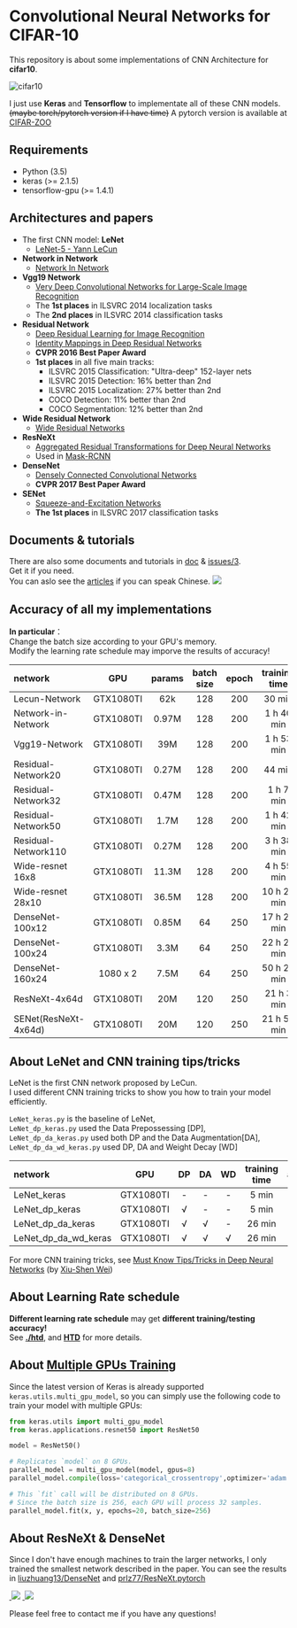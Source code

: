# Convolutional Neural Networks for CIFAR-10 


This repository is about some implementations of CNN Architecture  for **cifar10**.  

![cifar10][1]

I just use **Keras** and **Tensorflow** to implementate all of these CNN models.  
~~(maybe torch/pytorch version if I have time)~~
A pytorch version is available at [CIFAR-ZOO](https://github.com/BIGBALLON/CIFAR-ZOO)

## Requirements

- Python (3.5)
- keras (>= 2.1.5)
- tensorflow-gpu (>= 1.4.1)

## Architectures and papers

- The first CNN model: **LeNet**    
    - [LeNet-5 - Yann LeCun][2]
- **Network in Network**
    - [Network In Network][3]
- **Vgg19 Network**
    -  [Very Deep Convolutional Networks for Large-Scale Image Recognition][4]
    -  The **1st places** in ILSVRC 2014 localization tasks
    -  The **2nd places** in ILSVRC 2014 classification tasks 
- **Residual Network** 
    -  [Deep Residual Learning for Image Recognition][5]
    -  [Identity Mappings in Deep Residual Networks][6]
    -  **CVPR 2016 Best Paper Award**
    -  **1st places** in all five main tracks:
        - ILSVRC 2015 Classification: "Ultra-deep" 152-layer nets
        - ILSVRC 2015 Detection: 16% better than 2nd
        - ILSVRC 2015 Localization: 27% better than 2nd
        - COCO Detection: 11% better than 2nd
        - COCO Segmentation: 12% better than 2nd
-  **Wide Residual Network**
    -  [Wide Residual Networks][7]
-  **ResNeXt**  
    -  [Aggregated Residual Transformations for Deep Neural Networks][8]
    -  Used in [Mask-RCNN][9]
-  **DenseNet**
    -  [Densely Connected Convolutional Networks][10]
    -  **CVPR 2017 Best Paper Award**
-  **SENet**
    - [Squeeze-and-Excitation Networks][11]  
    - **The 1st places** in ILSVRC 2017 classification tasks 

## Documents & tutorials

There are also some documents and tutorials in [doc][12] & [issues/3][13].  
Get it if you need.   
You can aslo see the [articles][14] if you can speak Chinese. <img src="https://user-images.githubusercontent.com/7837172/44953504-b9481000-aec8-11e8-9920-abf66365b8d8.gif">



## Accuracy of all my implementations

**In particular**：  
Change the batch size according to your GPU's memory.  
Modify the learning rate schedule may imporve the results of accuracy!  

| network               | GPU       | params  | batch size | epoch | training time | accuracy(%) |
|:----------------------|:---------:|:-------:|:----------:|:-----:|:-------------:|:-----------:|
| Lecun-Network         | GTX1080TI | 62k     |   128      |  200  |    30 min     |    76.23    |
| Network-in-Network    | GTX1080TI | 0.97M   |   128      |  200  |    1 h 40 min |    91.63    |
| Vgg19-Network         | GTX1080TI | 39M     |   128      |  200  |    1 h 53 min |    93.53    |
| Residual-Network20    | GTX1080TI | 0.27M   |   128      |  200  |    44 min     |    91.82    |
| Residual-Network32    | GTX1080TI | 0.47M   |   128      |  200  |    1 h 7 min  |    92.68    |
| Residual-Network50    | GTX1080TI | 1.7M    |   128      |  200  |    1 h 42 min |    93.18    |
| Residual-Network110   | GTX1080TI | 0.27M   |   128      |  200  |    3 h 38 min |    93.93    |
| Wide-resnet 16x8      | GTX1080TI | 11.3M   |   128      |  200  |   4 h 55 min  |    95.13    |
| Wide-resnet 28x10     | GTX1080TI | 36.5M   |   128      |  200  |   10 h 22 min |    95.78    |
| DenseNet-100x12       | GTX1080TI | 0.85M   |   64       |  250  |   17 h 20 min |    94.91    |
| DenseNet-100x24       | GTX1080TI | 3.3M    |   64       |  250  |   22 h 27 min |    95.30    |
| DenseNet-160x24       | 1080 x 2  | 7.5M    |   64       |  250  |   50 h 20 min |    95.90    |
| ResNeXt-4x64d         | GTX1080TI | 20M     |   120      |  250  |   21 h 3 min  |    95.19    |
| SENet(ResNeXt-4x64d)  | GTX1080TI | 20M     |   120      |  250  |   21 h 57 min |    95.60    |


## About LeNet and CNN training tips/tricks

LeNet is the first CNN network proposed by LeCun.   
I used different CNN training tricks to show you how to train your model efficiently.  

``LeNet_keras.py`` is the baseline of LeNet,  
``LeNet_dp_keras.py`` used the Data Prepossessing [DP],  
``LeNet_dp_da_keras.py`` used both DP and the Data Augmentation[DA],  
``LeNet_dp_da_wd_keras.py`` used DP, DA and Weight Decay [WD]  

| network                |  GPU      | DP      |     DA     |   WD  | training time | accuracy(%) |
|:-----------------------|:---------:|:-------:|:----------:|:-----:|:-------------:|:-----------:|
| LeNet_keras            | GTX1080TI |   -     |   -        |   -   |    5 min      |    58.48    |
| LeNet_dp_keras         | GTX1080TI |   √     |   -        |   -   |    5 min      |    60.41    |
| LeNet_dp_da_keras      | GTX1080TI |   √     |   √        |   -   |    26 min     |    75.06    |
| LeNet_dp_da_wd_keras   | GTX1080TI |   √     |   √        |   √   |    26 min     |    76.23    |

For more CNN training tricks, see [Must Know Tips/Tricks in Deep Neural Networks][15] (by [Xiu-Shen Wei][16])

## About Learning Rate schedule

**Different learning rate schedule** may get **different training/testing accuracy!**  
See **[./htd][17]**, and **[HTD][18]** for more details.  

## About [Multiple GPUs Training][19] 

Since the latest version of Keras is already supported ``keras.utils.multi_gpu_model``, so you can simply use the following code to train your model with multiple GPUs:

```python
from keras.utils import multi_gpu_model
from keras.applications.resnet50 import ResNet50

model = ResNet50()

# Replicates `model` on 8 GPUs.
parallel_model = multi_gpu_model(model, gpus=8)
parallel_model.compile(loss='categorical_crossentropy',optimizer='adam')

# This `fit` call will be distributed on 8 GPUs.
# Since the batch size is 256, each GPU will process 32 samples.
parallel_model.fit(x, y, epochs=20, batch_size=256)
```


## About ResNeXt & DenseNet

Since I don't have enough machines to train the larger networks, I only trained the smallest network described in the paper.  You can see the results in [liuzhuang13/DenseNet][20] and [prlz77/ResNeXt.pytorch][21]

<a href="https://bigballon.github.io">&nbsp;<img src="https://user-images.githubusercontent.com/7837172/44953504-b9481000-aec8-11e8-9920-abf66365b8d8.gif"></a> <a href="https://bigballon.github.io">&nbsp;<img src="https://user-images.githubusercontent.com/7837172/44953504-b9481000-aec8-11e8-9920-abf66365b8d8.gif"></a>

Please feel free to contact me if you have any questions! 


  [1]: ./images/cf10.png
  [2]: http://yann.lecun.com/exdb/lenet/
  [3]: https://arxiv.org/abs/1312.4400
  [4]: https://arxiv.org/abs/1409.1556
  [5]: https://arxiv.org/abs/1512.03385
  [6]: https://arxiv.org/abs/1603.05027
  [7]: https://arxiv.org/abs/1605.07146
  [8]: https://arxiv.org/abs/1611.05431
  [9]: https://arxiv.org/abs/1703.06870
  [10]: https://arxiv.org/abs/1608.06993
  [11]: https://arxiv.org/abs/1709.01507
  [12]: ./doc
  [13]: https://github.com/BIGBALLON/cifar-10-cnn/issues/3
  [14]: https://zhuanlan.zhihu.com/dlgirls
  [15]: http://lamda.nju.edu.cn/weixs/project/CNNTricks/CNNTricks.html
  [16]: http://lamda.nju.edu.cn/weixs/
  [17]: ./htd
  [18]: https://github.com/BIGBALLON/HTD
  [19]: https://keras.io/getting-started/faq/#how-can-i-run-a-keras-model-on-multiple-gpus
  [20]: https://github.com/liuzhuang13/DenseNet
  [21]: https://github.com/prlz77/ResNeXt.pytorch
